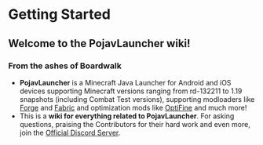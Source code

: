 # Getting Started

## Welcome to the PojavLauncher wiki!
### From the ashes of **Boardwalk**

* **PojavLauncher** is a Minecraft Java Launcher for Android and iOS devices supporting Minecraft versions ranging from rd-132211 to 1.19 snapshots (including Combat Test versions), supporting modloaders like [Forge](https://files.minecraftforge.net/) and [Fabric](https://fabricmc.net) and optimization mods like [OptiFine](https://optifine.net) and much more!
* This is a **wiki for everything related to PojavLauncher**. For asking questions, praising the Contributors for their hard work and even more, join the [Official Discord Server](https://discord.gg/twTENV9wHZ).


